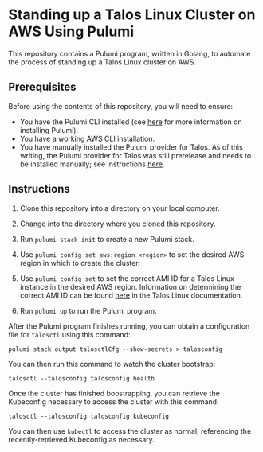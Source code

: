 # Standing up a Talos Linux Cluster on AWS Using Pulumi

This repository contains a Pulumi program, written in Golang, to automate the process of standing up a Talos Linux cluster on AWS.

## Prerequisites

Before using the contents of this repository, you will need to ensure:

* You have the Pulumi CLI installed (see [here](https://www.pulumi.com/docs/get-started/install/) for more information on installing Pulumi).
* You have a working AWS CLI installation.
* You have manually installed the Pulumi provider for Talos. As of this writing, the Pulumi provider for Talos was still prerelease and needs to be installed manually; see instructions [here](https://blog.scottlowe.org/2023/02/08/installing-prerelease-pulumi-provider-talos/).

## Instructions

1. Clone this repository into a directory on your local computer.

2. Change into the directory where you cloned this repository.

3. Run `pulumi stack init` to create a new Pulumi stack.

4. Use `pulumi config set aws:region <region>` to set the desired AWS region in which to create the cluster.

5. Use `pulumi config set` to set the correct AMI ID for a Talos Linux instance in the desired AWS region. Information on determining the correct AMI ID can be found [here](https://www.talos.dev/v1.3/talos-guides/install/cloud-platforms/aws/#official-ami-images) in the Talos Linux documentation.

6. Run `pulumi up` to run the Pulumi program.

After the Pulumi program finishes running, you can obtain a configuration file for `talosctl` using this command:

```shell
pulumi stack output talosctlCfg --show-secrets > talosconfig
```

You can then run this command to watch the cluster bootstrap:

```shell
talosctl --talosconfig talosconfig health
```

Once the cluster has finished boostrapping, you can retrieve the Kubeconfig necessary to access the cluster with this command:

```shell
talosctl --talosconfig talosconfig kubeconfig
```

You can then use `kubectl` to access the cluster as normal, referencing the recently-retrieved Kubeconfig as necessary.
